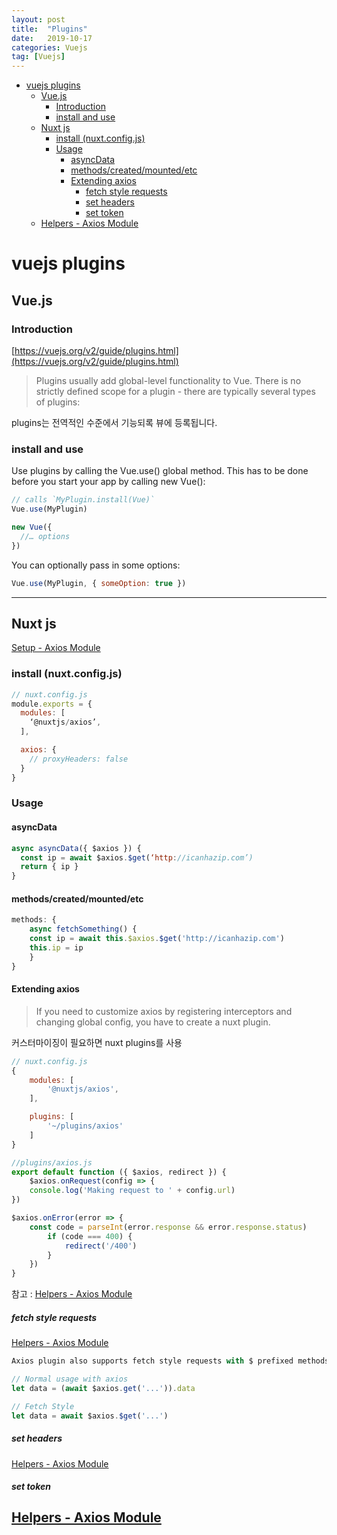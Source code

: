 ```yaml
---
layout: post
title:  "Plugins"
date:   2019-10-17
categories: Vuejs
tag: [Vuejs]
---
```


- [vuejs plugins](#vuejs-plugins)
  - [Vue.js](#vuejs)
    - [Introduction](#introduction)
    - [install and use](#install-and-use)
  - [Nuxt js](#nuxt-js)
    - [install (nuxt.config.js)](#install-nuxtconfigjs)
    - [Usage](#usage)
      - [asyncData](#asyncdata)
      - [methods/created/mounted/etc](#methodscreatedmountedetc)
      - [Extending axios](#extending-axios)
        - [fetch style requests](#fetch-style-requests)
        - [set headers](#set-headers)
        - [set token](#set-token)
  - [Helpers - Axios Module](#helpers---axios-module)


# vuejs plugins

## Vue.js
### Introduction

[https://vuejs.org/v2/guide/plugins.html](https://vuejs.org/v2/guide/plugins.html)
> Plugins usually add global-level functionality to Vue. There is no strictly defined scope for a plugin - there are typically several types of plugins:

plugins는 전역적인 수준에서 기능되록 뷰에 등록됩니다. 

### install and use
Use plugins by calling the Vue.use() global method. This has to be done before you start your app by calling new Vue():
```javascript
// calls `MyPlugin.install(Vue)`
Vue.use(MyPlugin)

new Vue({
  //… options
})
```

You can optionally pass in some options:
```javascript
Vue.use(MyPlugin, { someOption: true })
```
---





## Nuxt js
[Setup - Axios Module](https://axios.nuxtjs.org/setup)

### install (nuxt.config.js)
```javascript
// nuxt.config.js
module.exports = {
  modules: [
    ‘@nuxtjs/axios’,
  ],

  axios: {
    // proxyHeaders: false
  }
}
```

### Usage
#### asyncData
```javascript
async asyncData({ $axios }) {
  const ip = await $axios.$get(‘http://icanhazip.com’)
  return { ip }
}
```

#### methods/created/mounted/etc
```javascript
methods: {
	async fetchSomething() {
	const ip = await this.$axios.$get('http://icanhazip.com')
	this.ip = ip
	}
}

```

#### Extending axios 
> If you need to customize axios by registering interceptors and changing global config, you have to create a nuxt plugin.

커스터마이징이 필요하면  nuxt plugins를 사용 
```javascript
// nuxt.config.js
{
	modules: [
		'@nuxtjs/axios',
	],

	plugins: [
		'~/plugins/axios'
	]
}
```


```javascript
//plugins/axios.js
export default function ({ $axios, redirect }) {
	$axios.onRequest(config => {
	console.log('Making request to ' + config.url)
})

$axios.onError(error => {
	const code = parseInt(error.response && error.response.status)
		if (code === 400) {
			redirect('/400')
		}
	})
}
```

참고 : [Helpers - Axios Module](https://axios.nuxtjs.org/helpers) 

##### fetch style requests 
[Helpers - Axios Module](https://axios.nuxtjs.org/helpers#fetch-style-requests)
```javascript
Axios plugin also supports fetch style requests with $ prefixed methods:

// Normal usage with axios
let data = (await $axios.get('...')).data

// Fetch Style
let data = await $axios.$get('...')
```

##### set headers
[Helpers - Axios Module](https://axios.nuxtjs.org/helpers#setheader-name-value-scopes-common)

##### set token
[Helpers - Axios Module](https://axios.nuxtjs.org/helpers#settoken-token-type-scopes-common)
---
